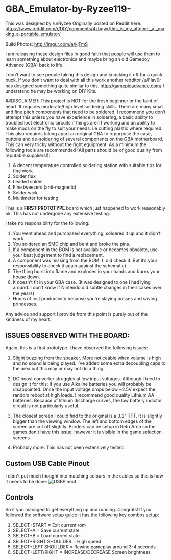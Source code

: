 # GBA_Emulator-by-Ryzee119-

This was designed by /u/Ryzee
Originally posted on Reddit here:
https://www.reddit.com/r/DIY/comments/4zbqwr/this_is_my_attempt_at_making_a_portable_emulator/

Build Photos:
http://imgur.com/a/kjFmS

I am releasing these design files in good faith that people will use them to learn something about electronics and maybe bring an old Gameboy Advance (GBA) back to life.

I don’t want to see people taking this design and knocking it off for a quick buck.
If you don’t want to deal with all this work another redditor /u/Flav0r has designed something quite similar to this. http://gamepieadvance.com/ I understand he may be working on DIY Kits.

##DISCLAIMER:
This project is NOT for the fresh beginner or the faint of heart. It requires moderate/high level soldering skills. There are many small and fine pitch components that need to be soldered. I recommend you don’t attempt this unless you have experience in soldering, a basic ability to troubleshoot electronic circuits if things aren’t working and an ability to make mods on the fly to suit your needs. i.e cutting plastic where required.
This also requires taking apart an original GBA to repurpose the case, buttons and de-soldering of several components on the GBA motherboard. This can very tricky without the right equipment.
As a minimum the following tools are recommended (All parts should be of good quality from reputable suppliers!):

1.	A decent temperature controlled soldering station with suitable tips for fine work
2.	Solder flux
3.	Leaded solder
4.	Fine tweezers (anti-magnetic)
5.	Solder wick
6.	Multimeter for testing


This is a **FIRST PROTOTYPE** board which just happened to work reasonably ok. This has not undergone any extensive testing.

I take no responsibility for the following:

1.	You went ahead and purchased everything, soldered it up and it didn’t work.
2.	You soldered an SMD chip and bent and broke the pins.
3.	If a component in the BOM is not available or becomes obsolete, use your best judgement to find a replacement.
4.	A component was missing from the BOM. (I did check it. But it’s your responsibility to check it again against the schematic)
5.	The thing burst into flame and explodes in your hands and burns your house down.
6.	It doesn’t fit in your GBA case. (It was designed to one I had lying around. I don’t know if Nintendo did subtle changes in their cases over the years)
7.	Hours of lost productivity because you're slaying bosses and saving princesses.

Any advice and support I provide from this point is purely out of the kindness of my heart.

## ISSUES OBSERVED WITH THE BOARD:
Again, this is a first prototype. I have observed the following issues:

1. Slight buzzing from the speaker. More noticeable when volume is high and no sound is being played. I’ve added some extra decoupling caps to the area but this may or may not do a thing.

2. DC boost converter struggles at low input voltages. Although I tried to design it for this; if you use Alkaline batteries you will probably be disappointed. Once the input voltage drops below ~2.5V expect the random reboot at high loads. I recommend good quality Lithium AA batteries. Because of lithium discharge curves, the low battery indictor circuit is not particularly useful.

3. The closest screen I could find to the original is a 3.2" TFT. It is slightly bigger than the viewing window. The left and bottom edges of the screen are cut off slightly. Borders can be setup in RetroArch so the games don't have this issue, however it is visible in the game selection screens.

4. Probably more. This has not been extensively tested.


## Custom USB Cable Pinout
I didn't put much thought into matching colours in the cables so this is how it needs to be done:
![USBPinout](http://i.imgur.com/4zOI3wa.png)

## Controls
So if you managed to get everything up and running. Congrats! If you followed the software setup guide it has the following key combos setup:

1. SELECT+START = Exit current rom
2. SELECT+A = Save current state
3. SELECT+B = Load current state
4. SELECT+RIGHT SHOULDER = High speed
5. SELECT+LEFT SHOULDER = Rewind gameplay around 3-4 seconds
6. SELECT+LEFT/RIGHT = INCREASE/DECREASE Screen brightness

